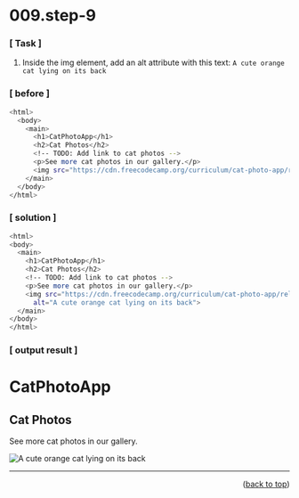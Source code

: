 <a name="topage"></a>

# 009.step-9

### [ Task ]
  1. Inside the img element, add an alt attribute with this text: `A cute orange cat lying on its back`

### [ before ]

```sh
<html>
  <body>
    <main>
      <h1>CatPhotoApp</h1>
      <h2>Cat Photos</h2>
      <!-- TODO: Add link to cat photos -->
      <p>See more cat photos in our gallery.</p>
      <img src="https://cdn.freecodecamp.org/curriculum/cat-photo-app/relaxing-cat.jpg">
    </main>
  </body>
</html>
```

### [ solution ]

```sh
<html>
<body>
  <main>
    <h1>CatPhotoApp</h1>
    <h2>Cat Photos</h2>
    <!-- TODO: Add link to cat photos -->
    <p>See more cat photos in our gallery.</p>
    <img src="https://cdn.freecodecamp.org/curriculum/cat-photo-app/relaxing-cat.jpg"
      alt="A cute orange cat lying on its back">
  </main>
</body>
</html>
```

### [ output result ]

<html>
<body>
  <main>
    <h1>CatPhotoApp</h1>
    <h2>Cat Photos</h2>
    <!-- TODO: Add link to cat photos -->
    <p>See more cat photos in our gallery.</p>
    <img src="https://cdn.freecodecamp.org/curriculum/cat-photo-app/relaxing-cat.jpg"
      alt="A cute orange cat lying on its back">
  </main>
</body>
</html>

-----

<p align="right">(<a href="#topage">back to top</a>)</p>
<br/>
<br/>
